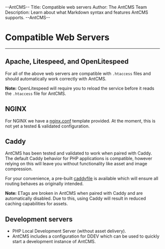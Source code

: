 --AntCMS--
Title: Compatible web servers
Author: The AntCMS Team
Description: Learn about what Markdown syntax and features AntCMS supports.
--AntCMS--

# Compatible Web Servers

---

## Apache, Litespeed, and OpenLitespeed

For all of the above web servers are compatible with `.htaccess` files and should automatically work correctly with AntCMS.

**Note:** OpenLitespeed will require you to reload the service before it reads the `.htaccess` file for AntCMS.

## NGINX

For NGINX we have a [nginx.conf](https://github.com/AntCMS-org/AntCMS/blob/main/configs/nginx.conf) template provided.
At the moment, this is not yet a tested & validated configuration.

## Caddy

AntCMS has been tested and validated to work when paired with Caddy.
The default Caddy behavior for PHP applications is compatible, however relying on this will leave you without functionality like asset and image compression.

For your convenience, a pre-built [caddyfile](https://github.com/AntCMS-org/AntCMS/blob/main/configs/caddyfile) is available which will ensure all routing behaves as originally intended.

**Note:** ETags are broken in AntCMS when paired with Caddy and are automatically disabled. Due to this, using Caddy will result in reduced caching capabilities for assets.

## Development servers

 - PHP Local Development Server (without asset delivery).
 - AntCMS includes a configuration for DDEV which can be used to quickly start a development instance of AntCMS.
